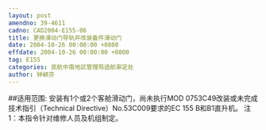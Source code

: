 ```yaml
---
layout: post
amendno: 39-4611
cadno: CAD2004-E155-06
title: 更换滑动门导轨并改装备件滑动门
date: 2004-10-26 00:00:00 +0800
effdate: 2004-10-26 00:00:00 +0800
tag: E155
categories: 民航中南地区管理局适航审定处
author: 钟颖芬
---
```


##适用范围:
安装有1个或2个客舱滑动门，尚未执行MOD 0753C49改装或未完成技术指引（Technical Directive）No.53C009要求的EC 155 B和B1直升机。
注1：本指令针对维修人员及机组制定。

